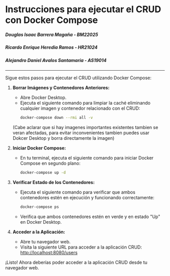# Instrucciones para ejecutar el CRUD con Docker Compose

##### Douglas Isaac Barrera Magaña - BM22025
##### Ricardo Enrique Heredia Ramos - HR21024
##### Alejandro Daniel Avalos Santamaria - AS19014
-------------------------------------------------------------------

Sigue estos pasos para ejecutar el CRUD utilizando Docker Compose:

1. **Borrar Imágenes y Contenedores Anteriores:**
   - Abre Docker Desktop.
   - Ejecuta el siguiente comando para limpiar la caché eliminando cualquier imagen y contenedor relacionado con el CRUD:
     ```bash
     docker-compose down --rmi all -v
     ```
    (Cabe aclarar que si hay imagenes importantes existentes tambien se veran afectadas, para evitar inconvenientes tambien puedes usar Dokcer Desktop y borra directamente la imagen)

2. **Iniciar Docker Compose:**
   - En tu terminal, ejecuta el siguiente comando para iniciar Docker Compose en segundo plano:
     ```bash
     docker-compose up -d
     ```

3. **Verificar Estado de los Contenedores:**
   - Ejecuta el siguiente comando para verificar que ambos contenedores estén en ejecución y funcionando correctamente:
     ```bash
     docker-compose ps
     ```
   - Verifica que ambos contenedores estén en verde y en estado "Up" en Docker Desktop.

4. **Acceder a la Aplicación:**
   - Abre tu navegador web.
   - Visita la siguiente URL para acceder a la aplicación CRUD:
     [http://localhost:8080/users](http://localhost:8080/users)

¡Listo! Ahora deberías poder acceder a la aplicación CRUD desde tu navegador web.

